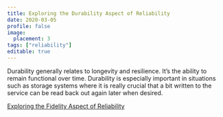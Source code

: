 ```yaml
---
title: Exploring the Durability Aspect of Reliability
date: 2020-03-05
profile: false
image:
  placement: 3
tags: ["reliability"]
editable: true
---
```


Durability generally relates to longevity and resilience. It’s the ability to
remain functional over time. Durability is especially important in situations
such as storage systems where it is really crucial that a bit written to the
service can be read back out again later when desired.

[Exploring the Fidelity Aspect of Reliability](/post/exploring-the-fidelity-aspect-of-reliability/)